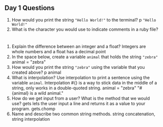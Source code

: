 ## Day 1 Questions

1. How would you print the string `"Hello World!"` to the terminal?
 p `"Hello World!"`
1. What is the character you would use to indicate comments in a ruby file?
  #
1. Explain the difference between an integer and a float?
 Integers are whole numbers and a float has a decimal point
1. In the space below, create a variable `animal` that holds the string `"zebra"`
 animal = "zebra"
1. How would you print the string `"zebra"` using the variable that you created above?
 p animal
1. What is interpolation? Use interpolation to print a sentence using the variable `animal`.
 Interpolation #{} is a way to stick data in the middle of a string, only works in a double-quoted string.
 animal = "zebra"
 "#{animal} is a wild animal."
1. How do we get input from a user? What is the method that we would use?
gets lets the user input a line and returns it as a value to your program. gets.chomp   
1. Name and describe two common string methods.
  string concatenation, string interpolation
